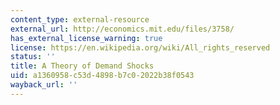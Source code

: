 ```yaml
---
content_type: external-resource
external_url: http://economics.mit.edu/files/3758/
has_external_license_warning: true
license: https://en.wikipedia.org/wiki/All_rights_reserved
status: ''
title: A Theory of Demand Shocks
uid: a1360958-c53d-4898-b7c0-2022b38f0543
wayback_url: ''
---
```

